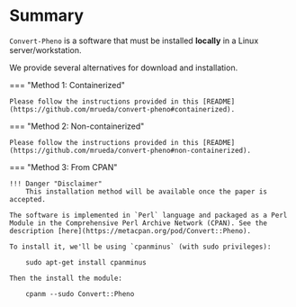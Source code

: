 # Summary

`Convert-Pheno` is a software that must be installed **locally** in a Linux server/workstation. 

We provide several alternatives for download and installation.

=== "Method 1: Containerized"

    Please follow the instructions provided in this [README](https://github.com/mrueda/convert-pheno#containerized).

=== "Method 2: Non-containerized"

    Please follow the instructions provided in this [README](https://github.com/mrueda/convert-pheno#non-containerized).

=== "Method 3: From CPAN"

    !!! Danger "Disclaimer"
        This installation method will be available once the paper is accepted.

    The software is implemented in `Perl` language and packaged as a Perl Module in the Comprehensive Perl Archive Network (CPAN). See the description [here](https://metacpan.org/pod/Convert::Pheno).

    To install it, we'll be using `cpanminus` (with sudo privileges):

        sudo apt-get install cpanminus

    Then the install the module:

        cpanm --sudo Convert::Pheno
